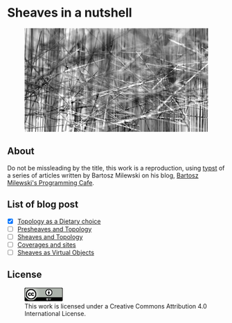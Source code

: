 # Sheaves in a nutshell

<figure>
  <img src="assets/images/sheaves.png" alt="">
</figure>

## About

Do not be missleading by the title, this work is a reproduction, using [typst](https://typst.app/) of a series of articles written by Bartosz Milewski on his blog, [Bartosz Milewski's Programming Cafe](https://bartoszmilewski.com/about/).

## List of blog post

- [x] [Topology as a Dietary choice](https://bartoszmilewski.com/2024/07/12/topology-as-a-dietary-choice/)
- [ ] [Presheaves and Topology](https://bartoszmilewski.com/2024/08/07/presheaves-and-topology/)
- [ ] [Sheaves and Topology](https://bartoszmilewski.com/2024/08/18/sheaves-and-topology/)
- [ ] [Coverages and sites](https://bartoszmilewski.com/2024/10/07/coverages-and-sites/)
- [ ] [Sheaves as Virtual Objects](https://bartoszmilewski.com/2024/10/24/sheaves-as-virtual-objects/)

## License

<figure>
  <img src="assets/license.png" alt="">
  <figcaption>This work is licensed under a Creative Commons Attribution 4.0 International License.</figcaption>
</figure>
